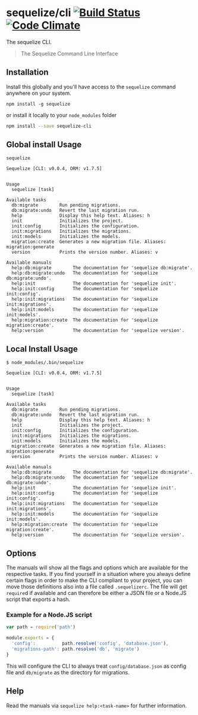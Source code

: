 # sequelize/cli [![Build Status](https://travis-ci.org/sequelize/cli.svg?branch=master)](https://travis-ci.org/sequelize/cli) [![Code Climate](https://codeclimate.com/github/sequelize/cli.png)](https://codeclimate.com/github/sequelize/cli)

The sequelize CLI.

> The Sequelize Command Line Interface

## Installation

Install this globally and you'll have access to the `sequelize` command anywhere on your system.

```
npm install -g sequelize
```

or install it locally to your `node_modules` folder

```bash
npm install --save sequelize-cli
```
## Global install Usage

```
sequelize 
```


```
Sequelize [CLI: v0.0.4, ORM: v1.7.5]


Usage
  sequelize [task]

Available tasks
  db:migrate        Run pending migrations.
  db:migrate:undo   Revert the last migration run.
  help              Display this help text. Aliases: h
  init              Initializes the project.
  init:config       Initializes the configuration.
  init:migrations   Initializes the migrations.
  init:models       Initializes the models.
  migration:create  Generates a new migration file. Aliases: migration:generate
  version           Prints the version number. Aliases: v

Available manuals
  help:db:migrate        The documentation for 'sequelize db:migrate'.
  help:db:migrate:undo   The documentation for 'sequelize db:migrate:undo'.
  help:init              The documentation for 'sequelize init'.
  help:init:config       The documentation for 'sequelize init:config'.
  help:init:migrations   The documentation for 'sequelize init:migrations'.
  help:init:models       The documentation for 'sequelize init:models'.
  help:migration:create  The documentation for 'sequelize migration:create'.
  help:version           The documentation for 'sequelize version'.
```


## Local Install Usage

```
$ node_modules/.bin/sequelize
```

```
Sequelize [CLI: v0.0.4, ORM: v1.7.5]


Usage
  sequelize [task]

Available tasks
  db:migrate        Run pending migrations.
  db:migrate:undo   Revert the last migration run.
  help              Display this help text. Aliases: h
  init              Initializes the project.
  init:config       Initializes the configuration.
  init:migrations   Initializes the migrations.
  init:models       Initializes the models.
  migration:create  Generates a new migration file. Aliases: migration:generate
  version           Prints the version number. Aliases: v

Available manuals
  help:db:migrate        The documentation for 'sequelize db:migrate'.
  help:db:migrate:undo   The documentation for 'sequelize db:migrate:undo'.
  help:init              The documentation for 'sequelize init'.
  help:init:config       The documentation for 'sequelize init:config'.
  help:init:migrations   The documentation for 'sequelize init:migrations'.
  help:init:models       The documentation for 'sequelize init:models'.
  help:migration:create  The documentation for 'sequelize migration:create'.
  help:version           The documentation for 'sequelize version'.
```

## Options

The manuals will show all the flags and options which are available for the respective tasks.
If you find yourself in a situation where you always define certain flags in order to
make the CLI compliant to your project, you can move those definitions also into a file called
`.sequelizerc`. The file will get `require`d if available and can therefore be either a JSON file
or a Node.JS script that exports a hash.

### Example for a Node.JS script

```javascript
var path = require('path')

module.exports = {
  'config':          path.resolve('config', 'database.json'),
  'migrations-path': path.resolve('db', 'migrate')
}
```

This will configure the CLI to always treat `config/database.json` as config file and
`db/migrate` as the directory for migrations.

## Help

Read the manuals via `sequelize help:<task-name>` for further information.

